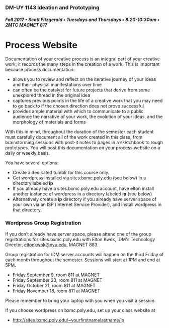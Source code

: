 ### DM-UY 1143 Ideation and Prototyping
##### Fall 2017 • Scott Fitzgerald • Tuesdays and Thursdays • 8:20-10:30am • 2MTC MAGNET 817

# Process Website

Documentation of your creative process is an integral part of your creative work; it records the many steps in the creation of a work. This is important because process documentation:

*   allows you to review and reflect on the iterative journey of your ideas and their physical manifestations over time
*   can often be the catalyst for future projects that derive from some unexplored thread in the original idea
*   captures previous points in the life of a creative work that you may need to go back to if the chosen direction does not prove successful
*   provides ample material with which to communicate to a public audience the narrative of your work, the evolution of your ideas, and the morphology of materials and forms

With this in mind, throughout the duration of the semester each student must carefully document all of the work created in this class, from brainstorming sessions with post-it notes to pages in a sketchbook to rough prototypes. You will post this documentation on your process website on a daily or weekly basis.

You have several options:
* Create a dedicated tumblr for this course only.
* Get wordpress installed via sites.bxmc.poly.edu (see below) in a directory labeled **ip**
* If you already have a sites.bxmc.poly.edu account, have elton install another instance of wordpress in a directory labeled **ip** (see below)
* Alternatively create a **ip** directory if you already have server space of your own via an ISP (Internet Service Provider), and install wordpress in that directory.

### Wordpress Group Registration

If you don’t already have server space, please attend one of the group registrations for sites.bxmc.poly.edu with Elton Kwok, IDM's Technology Director, eltonkwok@nyu.edu, MAGNET 883.

Group registration for IDM server accounts will happen on the third Friday of each month throughout the semester.  Sessions will start at 1PM and end at 5PM.

* Friday September 9, room 811 at MAGNET
* Friday September 23, room 811 at MAGNET
* Friday October 21, room 811 at MAGNET
* Friday November 18, room 811 at MAGNET

Please remember to bring your laptop with you when you visit a session.

If you choose wordpress on bxmc.poly.edu, set up your class website at
  * http://sites.bxmc.poly.edu/~yourfirstnamelastname/ip
